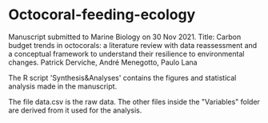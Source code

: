 # Octocoral-feeding-ecology

Manuscript submitted to Marine Biology on 30 Nov 2021.
Title: Carbon budget trends in octocorals: a literature review with data reassessment and a conceptual framework to understand their resilience to environmental changes.
Patrick Derviche, André Menegotto, Paulo Lana

The R script 'Synthesis&Analyses' contains the figures and statistical analysis made in the manuscript.

The file data.csv is the raw data. The other files inside the "Variables" folder are derived from it used for the analysis.
